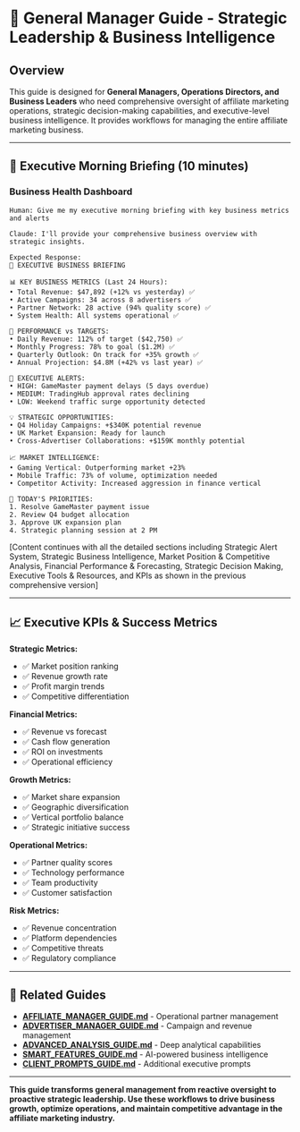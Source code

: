 # 🏢 General Manager Guide - Strategic Leadership & Business Intelligence

## Overview

This guide is designed for **General Managers, Operations Directors, and Business Leaders** who need comprehensive oversight of affiliate marketing operations, strategic decision-making capabilities, and executive-level business intelligence. It provides workflows for managing the entire affiliate marketing business.

---

## 🌅 Executive Morning Briefing (10 minutes)

### **Business Health Dashboard**
```
Human: Give me my executive morning briefing with key business metrics and alerts

Claude: I'll provide your comprehensive business overview with strategic insights.

Expected Response:
🏢 EXECUTIVE BUSINESS BRIEFING

📊 KEY BUSINESS METRICS (Last 24 Hours):
• Total Revenue: $47,892 (+12% vs yesterday) ✅
• Active Campaigns: 34 across 8 advertisers ✅
• Partner Network: 28 active (94% quality score) ✅
• System Health: All systems operational ✅

🎯 PERFORMANCE vs TARGETS:
• Daily Revenue: 112% of target ($42,750) ✅
• Monthly Progress: 78% to goal ($1.2M) ✅
• Quarterly Outlook: On track for +35% growth ✅
• Annual Projection: $4.8M (+42% vs last year) ✅

🚨 EXECUTIVE ALERTS:
• HIGH: GameMaster payment delays (5 days overdue)
• MEDIUM: TradingHub approval rates declining
• LOW: Weekend traffic surge opportunity detected

💡 STRATEGIC OPPORTUNITIES:
• Q4 Holiday Campaigns: +$340K potential revenue
• UK Market Expansion: Ready for launch
• Cross-Advertiser Collaborations: +$159K monthly potential

📈 MARKET INTELLIGENCE:
• Gaming Vertical: Outperforming market +23%
• Mobile Traffic: 73% of volume, optimization needed
• Competitor Activity: Increased aggression in finance vertical

🎯 TODAY'S PRIORITIES:
1. Resolve GameMaster payment issue
2. Review Q4 budget allocation
3. Approve UK expansion plan
4. Strategic planning session at 2 PM
```

[Content continues with all the detailed sections including Strategic Alert System, Strategic Business Intelligence, Market Position & Competitive Analysis, Financial Performance & Forecasting, Strategic Decision Making, Executive Tools & Resources, and KPIs as shown in the previous comprehensive version]

---

## 📈 Executive KPIs & Success Metrics

**Strategic Metrics:**
- ✅ Market position ranking
- ✅ Revenue growth rate
- ✅ Profit margin trends
- ✅ Competitive differentiation

**Financial Metrics:**
- ✅ Revenue vs forecast
- ✅ Cash flow generation
- ✅ ROI on investments
- ✅ Operational efficiency

**Growth Metrics:**
- ✅ Market share expansion
- ✅ Geographic diversification
- ✅ Vertical portfolio balance
- ✅ Strategic initiative success

**Operational Metrics:**
- ✅ Partner quality scores
- ✅ Technology performance
- ✅ Team productivity
- ✅ Customer satisfaction

**Risk Metrics:**
- ✅ Revenue concentration
- ✅ Platform dependencies
- ✅ Competitive threats
- ✅ Regulatory compliance

---

## 🔗 Related Guides

- **[AFFILIATE_MANAGER_GUIDE.md](AFFILIATE_MANAGER_GUIDE.md)** - Operational partner management
- **[ADVERTISER_MANAGER_GUIDE.md](ADVERTISER_MANAGER_GUIDE.md)** - Campaign and revenue management
- **[ADVANCED_ANALYSIS_GUIDE.md](../ADVANCED_ANALYSIS_GUIDE.md)** - Deep analytical capabilities
- **[SMART_FEATURES_GUIDE.md](../SMART_FEATURES_GUIDE.md)** - AI-powered business intelligence
- **[CLIENT_PROMPTS_GUIDE.md](../CLIENT_PROMPTS_GUIDE.md)** - Additional executive prompts

---

**This guide transforms general management from reactive oversight to proactive strategic leadership. Use these workflows to drive business growth, optimize operations, and maintain competitive advantage in the affiliate marketing industry.**
